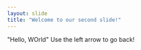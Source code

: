 ```yaml
---
layout: slide
title: "Welcome to our second slide!"
---
```

"Hello, WOrld"
Use the left arrow to go back!
